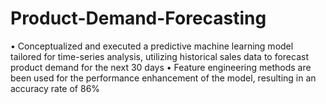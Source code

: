 # Product-Demand-Forecasting

• Conceptualized and executed a predictive machine learning model tailored for time-series analysis, utilizing historical sales data to forecast product demand for the next 30 days
• Feature engineering methods are been used for the performance enhancement of the model, resulting in an accuracy rate of 86%

